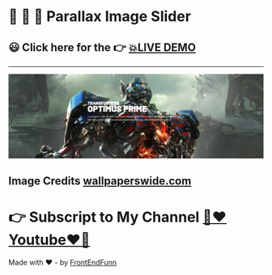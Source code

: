 # 🙈 🙉 🙊 Parallax Image Slider

## 😃 Click here for the 👉 [💥LIVE DEMO](https://frontendfunn.github.io/parallax-image-slider/)

---

![preview](./images/preview.png)

## Image Credits [wallpaperswide.com](http://wallpaperswide.com/)

# 👉 Subscript to My Channel [💙❤️Youtube❤️💙](https://www.youtube.com/channel/UCpOHt5d6GG-mvo-_pU06rhQ?sub_confirmation=1)

Made with ❤️ - by [FrontEndFunn](https://www.youtube.com/channel/UCpOHt5d6GG-mvo-_pU06rhQ?sub_confirmation=1)
